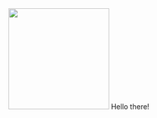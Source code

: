 <div id="gif" aligh="center">
  <img src="https://media.giphy.com/media/gG9fVWJdN41NeiHhzk/giphy.gif" width=200>
  Hello there!
</div>
